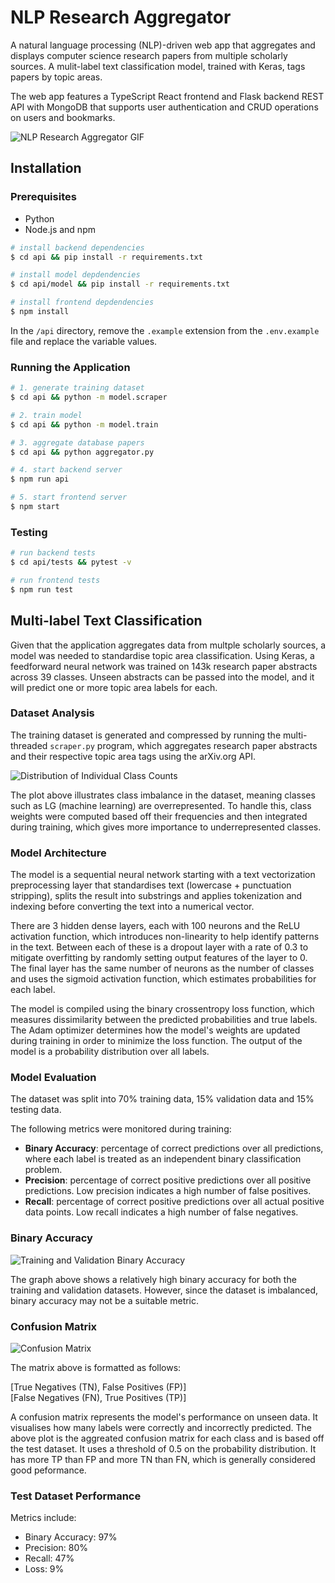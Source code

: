# NLP Research Aggregator
A natural language processing (NLP)-driven web app that aggregates and displays computer science research papers from multiple scholarly sources. A mulit-label text classification model, trained with Keras, tags papers by topic areas. 

The web app features a TypeScript React frontend and Flask backend REST API with MongoDB that supports user authentication and CRUD operations on users and bookmarks.

![NLP Research Aggregator GIF](assets/demo.gif)

## Installation

### Prerequisites

- Python
- Node.js and npm

```bash
# install backend dependencies
$ cd api && pip install -r requirements.txt

# install model depdendencies
$ cd api/model && pip install -r requirements.txt

# install frontend depdendencies
$ npm install
```

In the ```/api``` directory, remove the ```.example``` extension from the ```.env.example``` file and replace the variable values.

### Running the Application

```bash
# 1. generate training dataset
$ cd api && python -m model.scraper

# 2. train model
$ cd api && python -m model.train

# 3. aggregate database papers
$ cd api && python aggregator.py

# 4. start backend server
$ npm run api

# 5. start frontend server
$ npm start
```

### Testing

```bash
# run backend tests
$ cd api/tests && pytest -v

# run frontend tests
$ npm run test
```

## Multi-label Text Classification

Given that the application aggregates data from multple scholarly sources, a model was needed to standardise topic area classification. Using Keras, a feedforward neural network was trained on 143k research paper abstracts across 39 classes. Unseen abstracts can be passed into the model, and it will predict one or more topic area labels for each.

### Dataset Analysis

The training dataset is generated and compressed by running the multi-threaded ```scraper.py``` program, which aggregates research paper abstracts and their respective topic area tags using the arXiv.org API.

![Distribution of Individual Class Counts](api/model/plots/individual_class_counts.png)

The plot above illustrates class imbalance in the dataset, meaning classes such as LG (machine learning) are overrepresented. To handle this, class weights were computed based off their frequencies and then integrated during training, which gives more importance to underrepresented classes.

### Model Architecture

The model is a sequential neural network starting with a text vectorization preprocessing layer that standardises text (lowercase + punctuation stripping), splits the result into substrings and applies tokenization and indexing before converting the text into a numerical vector.

There are 3 hidden dense layers, each with 100 neurons and the ReLU activation function, which introduces non-linearity to help identify patterns in the text. Between each of these is a dropout layer with a rate of 0.3 to mitigate overfitting by randomly setting output features of the layer to 0. The final layer has the same number of neurons as the number of classes and uses the sigmoid activation function, which estimates probabilities for each label.

The model is compiled using the binary crossentropy loss function, which measures dissimilarity between the predicted probabilities and true labels. The Adam optimizer determines how the model's weights are updated during training in order to minimize the loss function. The output of the model is a probability distribution over all labels.

### Model Evaluation

The dataset was split into 70% training data, 15% validation data and 15% testing data.

The following metrics were monitored during training:
- **Binary Accuracy**: percentage of correct predictions over all predictions, where each label is treated as an independent binary classification problem.
- **Precision**: percentage of correct positive predictions over all positive predictions. Low precision indicates a high number of false positives.
- **Recall**: percentage of correct positive predictions over all actual positive data points. Low recall indicates a high number of false negatives.

### Binary Accuracy
![Training and Validation Binary Accuracy](api/model/plots/training_and_validation_binary_accuracy.png)

The graph above shows a relatively high binary accuracy for both the training and validation datasets. However, since the dataset is imbalanced, binary accuracy may not be a suitable metric.

### Confusion Matrix
![Confusion Matrix](api/model/plots/confusion_matrix.png)

The matrix above is formatted as follows:

[True Negatives (TN), False Positives (FP)]  
[False Negatives (FN), True Positives (TP)]

A confusion matrix represents the model's performance on unseen data. It visualises how many labels were correctly and incorrectly predicted. The above plot is the aggreated confusion matrix for each class and is based off the test dataset. It uses a threshold of 0.5 on the probability distribution. It has more TP than FP and more TN than FN, which is generally considered good peformance.

### Test Dataset Performance

Metrics include:
- Binary Accuracy: 97%
- Precision: 80%
- Recall: 47%
- Loss: 9%